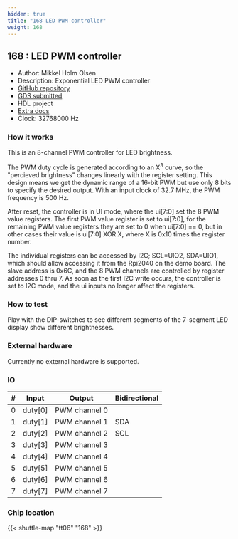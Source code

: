 ```yaml
---
hidden: true
title: "168 LED PWM controller"
weight: 168
---
```


## 168 : LED PWM controller

* Author: Mikkel Holm Olsen
* Description: Exponential LED PWM controller
* [GitHub repository](https://github.com/spiff42/tt06-exp-led-pwm)
* [GDS submitted](https://github.com/spiff42/tt06-exp-led-pwm/actions/runs/8758125772)
* HDL project
* [Extra docs](None)
* Clock: 32768000 Hz

<!---

This file is used to generate your project datasheet. Please fill in the information below and delete any unused
sections.

You can also include images in this folder and reference them in the markdown. Each image must be less than
512 kb in size, and the combined size of all images must be less than 1 MB.
-->


### How it works

This is an 8-channel PWM controller for LED brightness.

The PWM duty cycle is generated according to an X<sup>3</sup> curve, so the
"percieved brightness" changes linearly with the register
setting. This design means we get the dynamic range of a 16-bit PWM but
use only 8 bits to specify the desired output. With an input clock of 32.7
MHz, the PWM frequency is 500 Hz.

After reset, the controller is in UI mode, where the ui[7:0] set the 8 PWM
value registers. The first PWM value register is set to ui[7:0], for the
remaining PWM value registers they are set to 0 when ui[7:0] == 0, but in
other cases their value is ui[7:0] XOR X, where X is 0x10 times the register
number.

The individual registers can be accessed by I2C; SCL=UIO2, SDA=UIO1, which
should allow accessing it from the Rpi2040 on the demo board. The slave
address is 0x6C, and the 8 PWM channels are controlled by register addresses
0 thru 7. As soon as the first I2C write occurs, the controller is set to
I2C mode, and the ui inputs no longer affect the registers.

### How to test

Play with the DIP-switches to see different segments of the 7-segment LED
display show different brightnesses.

### External hardware

Currently no external hardware is supported.


### IO

| # | Input          | Output         | Bidirectional   |
| - | -------------- | -------------- | --------------- |
| 0 | duty[0] | PWM channel 0 |  |
| 1 | duty[1] | PWM channel 1 | SDA |
| 2 | duty[2] | PWM channel 2 | SCL |
| 3 | duty[3] | PWM channel 3 |  |
| 4 | duty[4] | PWM channel 4 |  |
| 5 | duty[5] | PWM channel 5 |  |
| 6 | duty[6] | PWM channel 6 |  |
| 7 | duty[7] | PWM channel 7 |  |

### Chip location

{{< shuttle-map "tt06" "168" >}}
